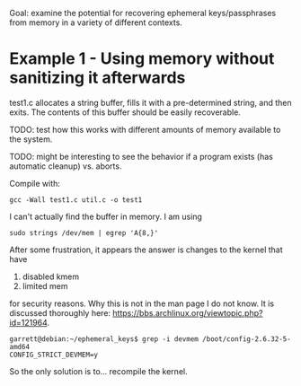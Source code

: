 Goal: examine the potential for recovering ephemeral keys/passphrases from
memory in a variety of different contexts.

# Example 1 - Using memory without sanitizing it afterwards

test1.c allocates a string buffer, fills it with a pre-determined string, and
then exits. The contents of this buffer should be easily recoverable.

TODO: test how this works with different amounts of memory available to the system.

TODO: might be interesting to see the behavior if a program exists (has automatic cleanup) vs. aborts.

Compile with:

	gcc -Wall test1.c util.c -o test1

I can't actually find the buffer in memory. I am using

	sudo strings /dev/mem | egrep 'A{8,}'

After some frustration, it appears the answer is changes to the kernel that have

1. disabled kmem
2. limited mem

for security reasons. Why this is not in the man page I do not know. It is discussed thoroughly here: https://bbs.archlinux.org/viewtopic.php?id=121964. 

	garrett@debian:~/ephemeral_keys$ grep -i devmem /boot/config-2.6.32-5-amd64 
	CONFIG_STRICT_DEVMEM=y

So the only solution is to... recompile the kernel.
